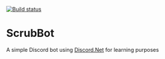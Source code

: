 [![Build status](https://ci.appveyor.com/api/projects/status/vi8tbtkoe7ibhcj7/branch/master?svg=true)](https://ci.appveyor.com/project/DevCas1/scrubbot/branch/master)

# ScrubBot
A simple Discord bot using [Discord.Net](https://github.com/discord-net/Discord.Net) for learning purposes
